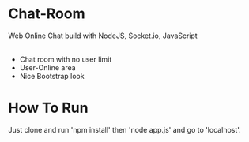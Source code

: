 # Chat-Room

Web Online Chat build with NodeJS, Socket.io, JavaScript
<br>
<br>
- Chat room with no user limit
- User-Online area
- Nice Bootstrap look

# How To Run

Just clone and run 'npm install' then 'node app.js' and go to 'localhost'.
